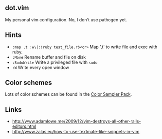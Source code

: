 dot.vim
-------

My personal vim configuration. No, I don't use pathogen yet.

## Hints

* `:map ,t :w\|:!ruby test_file.rb<cr>` Map ',t' to write file and exec with ruby.
* `:Move` Rename buffer and file on disk
* `:SudoWrite` Write a privileged file with `sudo`
* `:W` Write every open window

## Color schemes

Lots of color schemes can be found in the
[Color Sampler Pack](http://www.vim.org/scripts/script.php?script_id=625).


## Links

* http://www.adamlowe.me/2009/12/vim-destroys-all-other-rails-editors.html
* http://www.zalas.eu/how-to-use-textmate-like-snippets-in-vim
